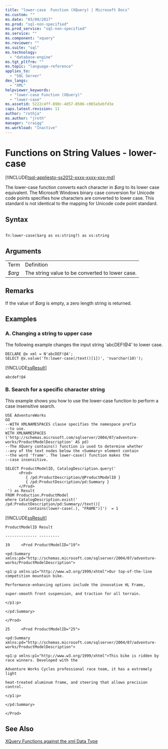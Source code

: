 ```yaml
---
title: "lower-case  Function (XQuery) | Microsoft Docs"
ms.custom: ""
ms.date: "03/09/2017"
ms.prod: "sql-non-specified"
ms.prod_service: "sql-non-specified"
ms.service: ""
ms.component: "xquery"
ms.reviewer: ""
ms.suite: "sql"
ms.technology: 
  - "database-engine"
ms.tgt_pltfrm: ""
ms.topic: "language-reference"
applies_to: 
  - "SQL Server"
dev_langs: 
  - "XML"
helpviewer_keywords: 
  - "lower-case Function (XQuery)"
  - "lower-case"
ms.assetid: 5222c4ff-890c-4d57-8506-c065a5ebfd3e
caps.latest.revision: 11
author: "rothja"
ms.author: "jroth"
manager: "craigg"
ms.workload: "Inactive"
---
```

# Functions on String Values - lower-case
[!INCLUDE[tsql-appliesto-ss2012-xxxx-xxxx-xxx-md](../includes/tsql-appliesto-ss2012-xxxx-xxxx-xxx-md.md)]

  The lower-case function converts each character in *$arg* to its lower case equivalent. The Microsoft Windows binary case conversion for Unicode code points specifies how characters are converted to lower case. This standard is not identical to the mapping for Unicode code point standard.  
  
## Syntax  
  
```  
  
fn:lower-case($arg as xs:string?) as xs:string  
```  
  
## Arguments  
  
|||  
|-|-|  
|Term|Definition|  
|*$arg*|The string value to be converted to lower case.|  
  
## Remarks  
 If the value of *$arg* is empty, a zero length string is returned.  
  
## Examples  
  
### A. Changing a string to upper case  
 The following example changes the input string 'abcDEF!@4' to lower case.  
  
```  
DECLARE @x xml = N'abcDEF!@4';  
SELECT @x.value('fn:lower-case(/text()[1])', 'nvarchar(10)');  
```  
  
 [!INCLUDE[ssResult](../includes/ssresult-md.md)]  
  
 `abcdef!@4`  
  
### B. Search for a specific character string  
 This example shows you how to use the lower-case function to perform a case insensitive search.  
  
```  
USE AdventureWorks  
GO  
--WITH XMLNAMESPACES clause specifies the namespace prefix  
--to use.   
WITH XMLNAMESPACES ('http://schemas.microsoft.com/sqlserver/2004/07/adventure-works/ProductModelDescription' AS pd)  
--The XQuery contains() function is used to determine whether  
--any of the text nodes below the <Summary> element contain  
--the word 'frame'. The lower-case() function makes the   
--case insensitive.  
  
SELECT ProductModelID, CatalogDescription.query('  
      <Prod>  
         { /pd:ProductDescription/@ProductModelID }  
         { /pd:ProductDescription/pd:Summary }  
      </Prod>  
 ') as Result  
FROM Production.ProductModel  
where CatalogDescription.exist('  
/pd:ProductDescription/pd:Summary//text()[  
          contains(lower-case(.), "FRAME")]')  = 1  
```  
  
 [!INCLUDE[ssResult](../includes/ssresult-md.md)]  
  
 `ProductModelID Result`  
  
 `-------------- ---------`  
  
 `19     <Prod ProductModelID="19">`  
  
 `<pd:Summary xmlns:pd="http://schemas.microsoft.com/sqlserver/2004/07/adventure-works/ProductModelDescription">`  
  
 `<p1:p xmlns:p1="http://www.w3.org/1999/xhtml">Our top-of-the-line competition mountain bike.`  
  
 `Performance-enhancing options include the innovative HL Frame,`  
  
 `super-smooth front suspension, and traction for all terrain.`  
  
 `</p1:p>`  
  
 `</pd:Summary>`  
  
 `</Prod>`  
  
 `25     <Prod ProductModelID="25">`  
  
 `<pd:Summary xmlns:pd="http://schemas.microsoft.com/sqlserver/2004/07/adventure-works/ProductModelDescription">`  
  
 `<p1:p xmlns:p1="http://www.w3.org/1999/xhtml">This bike is ridden by race winners. Developed with the`  
  
 `Adventure Works Cycles professional race team, it has a extremely light`  
  
 `heat-treated aluminum frame, and steering that allows precision control.`  
  
 `</p1:p>`  
  
 `</pd:Summary>`  
  
 `</Prod>`  
  
## See Also  
 [XQuery Functions against the xml Data Type](../xquery/xquery-functions-against-the-xml-data-type.md)  
  
  
